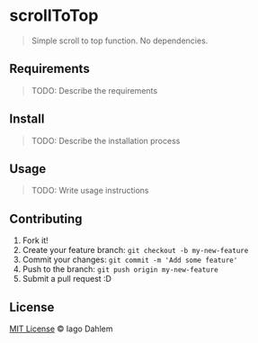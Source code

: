 # scrollToTop

> Simple scroll to top function. No dependencies.

## Requirements

> TODO: Describe the requirements

## Install

> TODO: Describe the installation process

## Usage

> TODO: Write usage instructions

## Contributing

1. Fork it!
2. Create your feature branch: `git checkout -b my-new-feature`
3. Commit your changes: `git commit -m 'Add some feature'`
4. Push to the branch: `git push origin my-new-feature`
5. Submit a pull request :D

## License

[MIT License](http://iagodahlem.mit-license.org/) © Iago Dahlem
